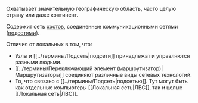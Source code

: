 Охватывает значительную географическую область, часто целую страну или даже континент.

Содержит сеть [хостов](<../термины/хост>), соединенные коммуникационными сетями ([подсетями](<../термины/подсеть>)).

Отличия от локальных в том, что:

- Узлы и [[../термины/Подсеть|подсети]] принадлежат и управляются разными людьми.
- [[../термины/Переключающий элемент (маршрутизатор)| Маршрутизаторы]] соединяют различные виды сетевых технологий.
- То, что связано с [[../термины/Подсеть|подсетью]]. Тут могут быть как отдельные компьютеры [[Локальная сеть|ЛВС]], так и целые [[Локальная сеть|ЛВС]]. 